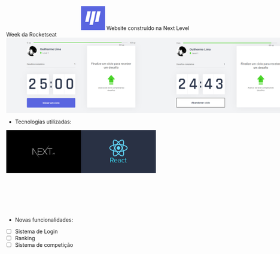 <img src="https://github.com/SirGuiL/moveit/blob/main/public/favicon.png?raw=true" style="margin-left: 200px;">
Website construído na Next Level Week da Rocketseat 

<div style="display: flex;">
  <img src="https://github.com/SirGuiL/moveit/blob/main/public/prints/img1.png?raw=true" width="400px">
  <img src="https://github.com/SirGuiL/moveit/blob/main/public/prints/img2.png?raw=true" width="400px">
  <img src="https://github.com/SirGuiL/moveit/blob/main/public/prints/img3.png?raw=true" width="400px">
  <img src="https://github.com/SirGuiL/moveit/blob/main/public/prints/img4.png?raw=true" width="400px">
</div>

- Tecnologias utilizadas:
<div style="display: flex;">
  <img src="/public/prints/nextjs.png" width="200px">
  <img src="/public/prints/react.jpg" width="200px">
</div>
</br></br></br></br></br></br>

- Novas funcionalidades:
- [ ] Sistema de Login
- [ ] Ranking
- [ ] Sistema de competição

